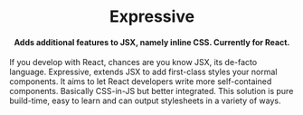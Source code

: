<h1 align="center">Expressive</h1>

<h4 align="center">
  Adds additional features to JSX, namely inline CSS. Currently for React.
</h4>

If you develop with React, chances are you know JSX, its de-facto language. Expressive, extends JSX to add first-class styles your normal components. It aims to let React developers write more self-contained components. Basically CSS-in-JS but better integrated. This solution is pure build-time, easy to learn
and can output stylesheets in a variety of ways.